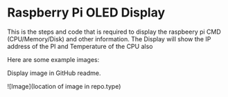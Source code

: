 # Raspberry Pi OLED Display
This is the steps and code that is required to display the raspbeery pi CMD (CPU/Memory/Disk) and other information.
The Display will show the IP address of the PI and Temperature of the CPU also

Here are some example images:

Display image in GitHub readme.

![Image](location of image in repo.type)
